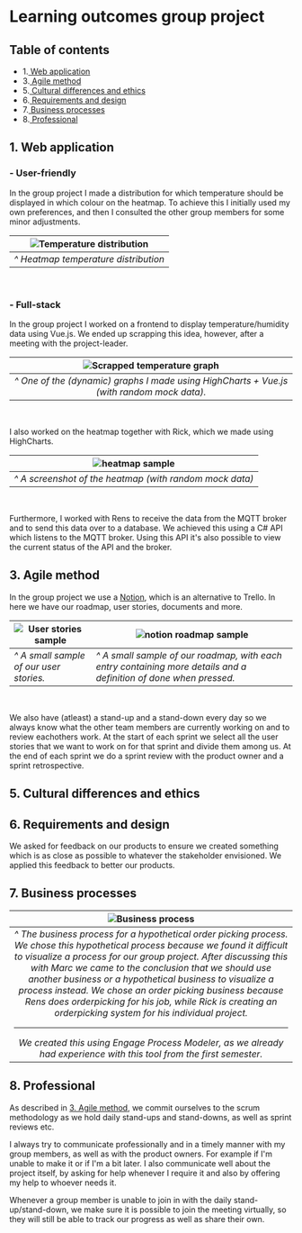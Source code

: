 # Learning outcomes group project

## Table of contents

- 1.[ Web application](#1-web-application)
- 3.[ Agile method](#3-agile-method) 
- 5.[ Cultural differences and ethics](#5-cultural-differences-and-ethics)
- 6.[ Requirements and design](#6-requirements-and-design)
- 7.[ Business processes](#7-business-processes)
- 8.[ Professional](#8-professional)


## 1. Web application
### - User-friendly
In the group project I made a distribution for which temperature should be displayed in which colour on the heatmap. To achieve this I initially used my own preferences, and then I consulted the other group members for some minor adjustments.

| ![Temperature distribution](https://user-images.githubusercontent.com/84376526/164173973-db06c558-5d59-44df-9334-74948ea69a36.png) |
| :--: |
| _^ Heatmap temperature distribution_ |
<br>

### - Full-stack
In the group project I worked on a frontend to display temperature/humidity data using Vue.js. We ended up scrapping this idea, however, after a meeting with the project-leader.

| ![Scrapped temperature graph](https://user-images.githubusercontent.com/84376526/164178056-6cdd4ee0-010f-4573-8060-79f1133a649e.png) |
| :--: |
| _^ One of the (dynamic) graphs I made using HighCharts + Vue.js (with random mock data)._ |
<br>

I also worked on the heatmap together with Rick, which we made using HighCharts.

| ![heatmap sample](https://user-images.githubusercontent.com/84376526/164218604-12e747b5-59e9-40fd-8d77-144b33c58337.png) |
| :--: |
| _^ A screenshot of the heatmap (with random mock data)_ |
<br>

Furthermore, I worked with Rens to receive the data from the MQTT broker and to send this data over to a database. We achieved this using a C# API which listens to the MQTT broker. Using this API it's also possible to view the current status of the API and the broker.

## 3. Agile method
In the group project we use a [Notion](https://right-metacarpal-459.notion.site/Dashboard-S3-Groep-3-a0a557bce28b4c35ba0b1655da06f22f), which is an alternative to Trello. In here we have our roadmap, user stories, documents and more.

| ![User stories sample](https://user-images.githubusercontent.com/84376526/164202907-e209347f-5025-4966-9314-caedc814cf5c.png)   | ![notion roadmap sample](https://user-images.githubusercontent.com/84376526/164204103-0b2dc7c2-1c76-458f-ba72-f82149340b52.png)   |
|------|------|
| _^ A small sample of our user stories._ | _^ A small sample of our roadmap, with each entry containing more details and a definition of done when pressed._ |
<br>

We also have (atleast) a stand-up and a stand-down every day so we always know what the other team members are currently working on and to review eachothers work. At the start of each sprint we select all the user stories that we want to work on for that sprint and divide them among us. At the end of each sprint we do a sprint review with the product owner and a sprint retrospective.
<br>

## 5. Cultural differences and ethics

## 6. Requirements and design
We asked for feedback on our products to ensure we created something which is as close as possible to whatever the stakeholder envisioned. We applied this feedback to better our products.
<br>

## 7. Business processes
| ![Business process](https://user-images.githubusercontent.com/84376526/169815643-b14fc448-b26b-4365-bfe7-6d9445a06598.png) |
| :--: |
| _^ The business process for a hypothetical order picking process. We chose this hypothetical process because we found it difficult to visualize a process for our group project. After discussing this with Marc we came to the conclusion that we should use another business or a hypothetical business to visualize a process instead. We chose an order picking business because Rens does orderpicking for his job, while Rick is creating an orderpicking system for his individual project. <hr> We created this using Engage Process Modeler, as we already had experience with this tool from the first semester._ |


## 8. Professional
As described in [3. Agile method](#3-agile-method), we commit ourselves to the scrum methodology as we hold daily stand-ups and stand-downs, as well as sprint reviews etc.

I always try to communicate professionally and in a timely manner with my group members, as well as with the product owners. For example if I'm unable to make it or if I'm a bit later. I also communicate well about the project itself, by asking for help whenever I require it and also by offering my help to whoever needs it.

Whenever a group member is unable to join in with the daily stand-up/stand-down, we make sure it is possible to join the meeting virtually, so they will still be able to track our progress as well as share their own.
